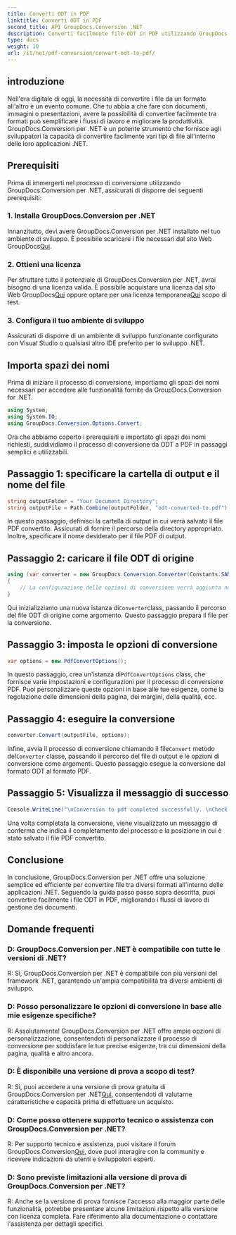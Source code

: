 ```yaml
---
title: Converti ODT in PDF
linktitle: Converti ODT in PDF
second_title: API GroupDocs.Conversion .NET
description: Converti facilmente file ODT in PDF utilizzando GroupDocs.Conversion per .NET. Semplifica facilmente i flussi di lavoro di gestione dei documenti.
type: docs
weight: 10
url: /it/net/pdf-conversion/convert-odt-to-pdf/
---
```

## introduzione
Nell'era digitale di oggi, la necessità di convertire i file da un formato all'altro è un evento comune. Che tu abbia a che fare con documenti, immagini o presentazioni, avere la possibilità di convertire facilmente tra formati può semplificare i flussi di lavoro e migliorare la produttività. GroupDocs.Conversion per .NET è un potente strumento che fornisce agli sviluppatori la capacità di convertire facilmente vari tipi di file all'interno delle loro applicazioni .NET.
## Prerequisiti
Prima di immergerti nel processo di conversione utilizzando GroupDocs.Conversion per .NET, assicurati di disporre dei seguenti prerequisiti:
### 1. Installa GroupDocs.Conversion per .NET
Innanzitutto, devi avere GroupDocs.Conversion per .NET installato nel tuo ambiente di sviluppo. È possibile scaricare i file necessari dal sito Web GroupDocs[Qui](https://releases.groupdocs.com/conversion/net/).
### 2. Ottieni una licenza
 Per sfruttare tutto il potenziale di GroupDocs.Conversion per .NET, avrai bisogno di una licenza valida. È possibile acquistare una licenza dal sito Web GroupDocs[Qui](https://purchase.groupdocs.com/buy) oppure optare per una licenza temporanea[Qui](https://purchase.groupdocs.com/temporary-license/) scopo di test.
### 3. Configura il tuo ambiente di sviluppo
Assicurati di disporre di un ambiente di sviluppo funzionante configurato con Visual Studio o qualsiasi altro IDE preferito per lo sviluppo .NET.

## Importa spazi dei nomi
Prima di iniziare il processo di conversione, importiamo gli spazi dei nomi necessari per accedere alle funzionalità fornite da GroupDocs.Conversion for .NET.
```csharp
using System;
using System.IO;
using GroupDocs.Conversion.Options.Convert;
```

Ora che abbiamo coperto i prerequisiti e importato gli spazi dei nomi richiesti, suddividiamo il processo di conversione da ODT a PDF in passaggi semplici e utilizzabili.
## Passaggio 1: specificare la cartella di output e il nome del file
```csharp
string outputFolder = "Your Document Directory";
string outputFile = Path.Combine(outputFolder, "odt-converted-to.pdf");
```
In questo passaggio, definisci la cartella di output in cui verrà salvato il file PDF convertito. Assicurati di fornire il percorso della directory appropriato. Inoltre, specificare il nome desiderato per il file PDF di output.
## Passaggio 2: caricare il file ODT di origine
```csharp
using (var converter = new GroupDocs.Conversion.Converter(Constants.SAMPLE_ODT))
{
    // La configurazione delle opzioni di conversione verrà aggiunta nel passaggio successivo.
}
```
 Qui inizializziamo una nuova istanza di`Converter`class, passando il percorso del file ODT di origine come argomento. Questo passaggio prepara il file per la conversione.
## Passaggio 3: imposta le opzioni di conversione
```csharp
var options = new PdfConvertOptions();
```
 In questo passaggio, crea un'istanza di`PdfConvertOptions` class, che fornisce varie impostazioni e configurazioni per il processo di conversione PDF. Puoi personalizzare queste opzioni in base alle tue esigenze, come la regolazione delle dimensioni della pagina, dei margini, della qualità, ecc.
## Passaggio 4: eseguire la conversione
```csharp
converter.Convert(outputFile, options);
```
 Infine, avvia il processo di conversione chiamando il file`Convert` metodo del`Converter` classe, passando il percorso del file di output e le opzioni di conversione come argomenti. Questo passaggio esegue la conversione dal formato ODT al formato PDF.
## Passaggio 5: Visualizza il messaggio di successo
```csharp
Console.WriteLine("\nConversion to pdf completed successfully. \nCheck output in {0}", outputFolder);
```
Una volta completata la conversione, viene visualizzato un messaggio di conferma che indica il completamento del processo e la posizione in cui è stato salvato il file PDF convertito.

## Conclusione
In conclusione, GroupDocs.Conversion per .NET offre una soluzione semplice ed efficiente per convertire file tra diversi formati all'interno delle applicazioni .NET. Seguendo la guida passo passo sopra descritta, puoi convertire facilmente i file ODT in PDF, migliorando i flussi di lavoro di gestione dei documenti.
## Domande frequenti
### D: GroupDocs.Conversion per .NET è compatibile con tutte le versioni di .NET?
R: Sì, GroupDocs.Conversion per .NET è compatibile con più versioni del framework .NET, garantendo un'ampia compatibilità tra diversi ambienti di sviluppo.
### D: Posso personalizzare le opzioni di conversione in base alle mie esigenze specifiche?
R: Assolutamente! GroupDocs.Conversion per .NET offre ampie opzioni di personalizzazione, consentendoti di personalizzare il processo di conversione per soddisfare le tue precise esigenze, tra cui dimensioni della pagina, qualità e altro ancora.
### D: È disponibile una versione di prova a scopo di test?
 R: Sì, puoi accedere a una versione di prova gratuita di GroupDocs.Conversion per .NET[Qui](https://releases.groupdocs.com/), consentendoti di valutarne caratteristiche e capacità prima di effettuare un acquisto.
### D: Come posso ottenere supporto tecnico o assistenza con GroupDocs.Conversion per .NET?
 R: Per supporto tecnico e assistenza, puoi visitare il forum GroupDocs.Conversion[Qui](https://forum.groupdocs.com/c/conversion/11), dove puoi interagire con la community e ricevere indicazioni da utenti e sviluppatori esperti.
### D: Sono previste limitazioni alla versione di prova di GroupDocs.Conversion per .NET?
R: Anche se la versione di prova fornisce l'accesso alla maggior parte delle funzionalità, potrebbe presentare alcune limitazioni rispetto alla versione con licenza completa. Fare riferimento alla documentazione o contattare l'assistenza per dettagli specifici.